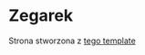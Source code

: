 # Zegarek
Strona stworzona z [tego template](https://www.figma.com/community/file/1108290055404782066)

